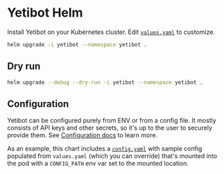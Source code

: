 # Yetibot Helm

Install Yetibot on your Kubernetes cluster. Edit [`values.yaml`](values.yaml) to
customize.

```bash
helm upgrade -i yetibot --namespace yetibot .
```

## Dry run

```bash
helm upgrade --debug --dry-run -i yetibot --namespace yetibot .
```

## Configuration

Yetibot can be configured purely from ENV or from a config file. It mostly
consists of API keys and other secrets, so it's up to the user to securely
provide them. See [Configuration
docs](https://github.com/yetibot/yetibot.core/blob/master/doc/CONFIGURATION.md)
to learn more.

As an example, this chart includes a [`config.yaml`](templates/config.yaml) with
sample config populated from `values.yaml` (which you can override) that's
mounted into the pod with a `CONFIG_PATH` env var set to the mounted location.
